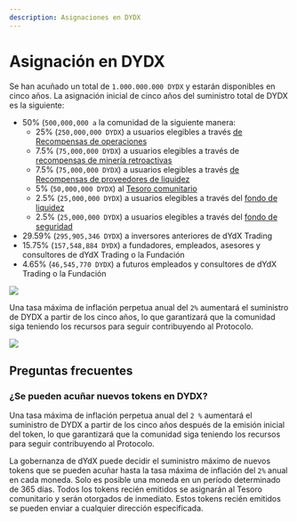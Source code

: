 ```yaml
---
description: Asignaciones en DYDX
---
```


# Asignación en DYDX

Se han acuñado un total de `1.000.000.000 DYDX` y estarán disponibles en cinco años. La asignación inicial de cinco años del suministro total de DYDX es la siguiente:

* 50% \(`500,000,000 a` la comunidad de la siguiente manera:
   * 25% \(`250,000,000 DYDX`\) a usuarios elegibles a través [de Recompensas de operaciones](https://github.com/dydxfoundation/governance-documentation/blob/en/rewards/trading-rewards.md)
   * 7.5% \(`75,000,000 DYDX`\) a usuarios elegibles a través de [recompensas de minería retroactivas](https://github.com/dydxfoundation/governance-documentation/blob/en/rewards/retroactive-mining-rewards.md)
   * 7.5% \(`75,000,000 DYDX`\) a usuarios elegibles a través [de Recompensas de proveedores de liquidez](https://github.com/dydxfoundation/governance-documentation/blob/en/rewards/liquidity-provider-rewards.md)
   * 5% \(`50,000,000 DYDX`\) al [Tesoro comunitario](https://github.com/dydxfoundation/governance-documentation/blob/en/start-here/community-treasury.md)
   * 2.5% \(`25,000,000 DYDX`\) a usuarios elegibles a través del [fondo de liquidez](https://github.com/dydxfoundation/governance-documentation/blob/en/staking-pools/liquidity-staking-pool.md)
   * 2.5% \(`25,000,000 DYDX`\) a usuarios elegibles a través del [fondo de seguridad](https://github.com/dydxfoundation/governance-documentation/blob/en/staking-pools/safety-staking-pool.md)
* 29.59% \(`295,905,346 DYDX`\) a inversores anteriores de dYdX Trading
* 15.75% \(`157,548,884 DYDX`\) a fundadores, empleados, asesores y consultores de dYdX Trading o la Fundación
* 4.65% \(`46,545,770 DYDX`\) a futuros empleados y consultores de dYdX Trading o la Fundación

![](https://lh3.googleusercontent.com/uKXIbcTTZpASheVsFxdqGKHMeryk2oH_BWB2Ki7Mx06m6jp1R7WTc6knTACJR9iTXWC732J_382_O2B5lRIWLuHsjfetbUTFosiwJ4T5sMzJqxewakGDvdHr-jjQHU_pJJfr8g_g)

Una tasa máxima de inflación perpetua anual del `2%` aumentará el suministro de DYDX a partir de los cinco años, lo que garantizará que la comunidad siga teniendo los recursos para seguir contribuyendo al Protocolo.

![](https://lh6.googleusercontent.com/oNFaSpSOEA5tZqzFR5BQrS2sXUIPkQ24hUc_KwzAedniCRZeydY330jdro7Grj9GoJju2V7v6WX3epQO0c4veV8hUGe7nTaznWEDIG_k3T49UtdYNvQRRS_okSq7zP8RkTjSemBt)

## **Preguntas frecuentes**

### **¿Se pueden acuñar nuevos tokens en DYDX?**

Una tasa máxima de inflación perpetua anual del `2 %` aumentará el suministro de DYDX a partir de los cinco años después de la emisión inicial del token, lo que garantizará que la comunidad siga teniendo los recursos para seguir contribuyendo al Protocolo.

La gobernanza de dYdX puede decidir el suministro máximo de nuevos tokens que se pueden acuñar hasta la tasa máxima de inflación del `2%` anual en cada moneda. Solo es posible una moneda en un período determinado de 365 días. Todos los tokens recién emitidos se asignarán al Tesoro comunitario y serán otorgados de inmediato. Estos tokens recién emitidos se pueden enviar a cualquier dirección especificada.

